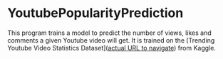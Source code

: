 # YoutubePopularityPrediction

This program trains a model to predict the number of views, likes and comments a given Youtube video will get. It is trained on the [Trending Youtube Video Statistics Dataset]([actual URL to navigate](https://www.kaggle.com/datasets/datasnaek/youtube-new)) from Kaggle. 
